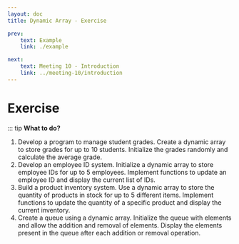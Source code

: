 ```yaml
---
layout: doc
title: Dynamic Array - Exercise

prev:
    text: Example
    link: ./example

next:
    text: Meeting 10 - Introduction
    link: ../meeting-10/introduction
---
```


# Exercise
::: tip __What to do?__
1. Develop a program to manage student grades. Create a dynamic array to store grades for up to 10 students. Initialize the grades randomly and calculate the average grade.
2. Develop an employee ID system. Initialize a dynamic array to store employee IDs for up to 5 employees. Implement functions to update an employee ID and display the current list of IDs.
3. Build a product inventory system. Use a dynamic array to store the quantity of products in stock for up to 5 different items. Implement functions to update the quantity of a specific product and display the current inventory.
4. Create a queue using a dynamic array. Initialize the queue with elements and allow the addition and removal of elements. Display the elements present in the queue after each addition or removal operation.
